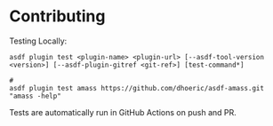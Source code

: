 # Contributing

Testing Locally:

```shell
asdf plugin test <plugin-name> <plugin-url> [--asdf-tool-version <version>] [--asdf-plugin-gitref <git-ref>] [test-command*]

#
asdf plugin test amass https://github.com/dhoeric/asdf-amass.git "amass -help"
```

Tests are automatically run in GitHub Actions on push and PR.
